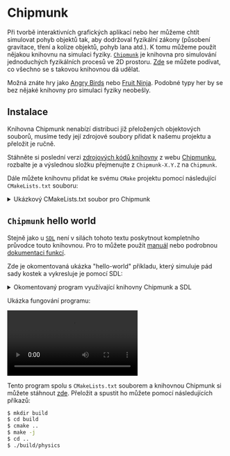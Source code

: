 # Chipmunk
Při tvorbě interaktivních grafických aplikací nebo her můžeme chtít simulovat pohyb objektů tak, aby
dodržoval fyzikální zákony (působení gravitace, tření a kolize objektů, pohyb lana atd.). K tomu
můžeme použít nějakou knihovnu na simulaci fyziky. [`Chipmunk`](https://chipmunk-physics.net) je
knihovna pro simulování jednoduchých fyzikálních procesů ve 2D prostoru.
[Zde](https://www.youtube.com/watch?v=K84I4qqU8wg) se můžete podívat, co všechno se s takovou
knihovnou dá udělat.

Možná znáte hry jako [Angry Birds](https://youtu.be/aiiQ8btusrs?t=399) nebo
[Fruit Ninja](https://youtu.be/3bdBToxbGqg?t=212). Podobné typy her by se bez nějaké knihovny pro
simulaci fyziky neobešly.

## Instalace
Knihovna Chipmunk nenabízí distribuci již přeložených objektových souborů, musíme tedy její zdrojové
soubory přidat k našemu projektu a přeložit je ručně.

Stáhněte si poslední verzi [zdrojových kódů knihovny](https://chipmunk-physics.net/release/ChipmunkLatest.tgz)
z webu [Chipmunku](https://chipmunk-physics.net/downloads.php), rozbalte je a výslednou složku
přejmenujte z `Chipmunk-X.Y.Z` na `Chipmunk`.

Dále můžete knihovnu přidat ke svému `CMake` projektu pomocí následující `CMakeLists.txt` souboru:

<details>
<summary>Ukázkový CMakeLists.txt soubor pro Chipmunk</summary>

```cmake
cmake_minimum_required(VERSION 3.4)

project(physics)

# Parametr -pthread je nutný při použítí této knihovny
set(CMAKE_C_FLAGS "${CMAKE_C_FLAGS} -pthread")

# Vložení složky Chipmunk
add_subdirectory(Chipmunk)

# Vytvoření programu
add_executable(physics main.c)

# Přidání knihovny k našemu programu
target_include_directories(physics PRIVATE Chipmunk/include/chipmunk)
target_link_libraries(physics chipmunk)
```
</details>

## `Chipmunk` hello world
Stejně jako u [`SDL`](sdl.md) není v silách tohoto textu poskytnout kompletního průvodce touto
knihovnou. Pro to můžete použít [manuál](https://chipmunk-physics.net/release/ChipmunkLatest-Docs/)
nebo podrobnou [dokumentaci funkcí](https://chipmunk-physics.net/release/ChipmunkLatest-API-Reference/modules.html).

Zde je okomentovaná ukázka "hello-world" příkladu, který simuluje pád sady kostek a vykresluje je
pomocí SDL:
<details>
<summary>Okomentovaný program využívající knihovny Chipmunk a SDL</summary>

```c
#include <chipmunk.h>
#include <SDL2/SDL.h>
#include <SDL2/SDL_image.h>
#include <assert.h>
#include <stdbool.h>

const int WIDTH = 800;
const int HEIGHT = 600;

int main() {
    // Vytvoření SDL okna a kreslítka
    assert(!SDL_Init(SDL_INIT_VIDEO));

    SDL_Window* window = SDL_CreateWindow("Physics", 100, 100, WIDTH, HEIGHT, SDL_WINDOW_SHOWN);
    SDL_Renderer* renderer = SDL_CreateRenderer(window, -1, SDL_RENDERER_ACCELERATED | SDL_RENDERER_PRESENTVSYNC);

    // Načtení obrázku z disku
    SDL_Texture* image = IMG_LoadTexture(renderer, "wood.jpg");
    assert(image);

    SDL_SetRenderDrawColor(renderer, 0, 0, 0, 255);

    // Vytvoření prostoru, ve kterém bude probíhat fyzikální simulace
    cpSpace* space = cpSpaceNew();
    // Nastavení síly gravitace
    cpSpaceSetGravity(space, (cpVect) { .x = 0, .y = -100.0f });

    // Vytvoření země
    cpShape* ground = cpSegmentShapeNew(
        cpSpaceGetStaticBody(space),
        (cpVect) { .x = 0, .y = 10},
        (cpVect) { .x = WIDTH, .y = 10},
        0
    );
    cpShapeSetFriction(ground, 1.0f);    // Nastavení tření země
    cpSpaceAddShape(space, ground);      // Přidání země do světa

    const float mass = 10.0f;            // Váha kostky
    const int dimension = 30;            // Rozměr kostky

    cpShape* boxes[10];                  // Pole kostek
    for (int i = 0; i < 10; i++) {
        // Vytvoření těla kostky, které se bude hýbat
        cpBody* body = cpBodyNew(mass, cpMomentForBox(mass, dimension, dimension));
        // Přidání těla do prostoru
        cpSpaceAddBody(space, body);
        // Nastavení pozice kostky
        cpBodySetPosition(body, (cpVect) {
            .x = 100 + 5 * i,
            .y = 40 + i * (dimension + 10)
        });

        // Vytvoření tvaru kostky, který bude použito pro detekci kolizí
        cpShape* shape = cpBoxShapeNew(body, dimension, dimension, 1);
        // Přidání tvaru do prostoru
        cpSpaceAddShape(space, shape);
        // Nastavení tření kostky
        cpShapeSetFriction(shape, 1.0f);

        boxes[i] = shape;
    }

    Uint64 last = SDL_GetPerformanceCounter();   // Počítání času vykreslování
    float physics_counter = 0.0f;                // Počítání času fyziky
    float timestep = 1.0f / 60.0f;               // Časový krok, o který se bude fyzika posouvat

    bool quit = false;
    while (!quit) {
        SDL_Event event;
        while (SDL_PollEvent(&event)) {
            if (event.type == SDL_QUIT) {
                quit = true;
            }
        }

        Uint64 now = SDL_GetPerformanceCounter();

        // Počet vteřin od poslední iterace herní smyčky
        float delta_time_s = ((float)(now - last) / (float)SDL_GetPerformanceFrequency());
        last = now;

        // Odsimulování času fyziky
        physics_counter += delta_time_s;
        while (physics_counter >= timestep) {
            cpSpaceStep(space, timestep);  // Provedení jednoho časového kroku
            physics_counter -= timestep;
        }

        SDL_RenderClear(renderer);

        for (int i = 0; i < 10; i++) {
            cpShape* shape = boxes[i];
            cpBody* body = cpShapeGetBody(shape);

            cpVect position = cpBodyGetPosition(body);  // Získání pozice kostky
            float angle_radians = cpBodyGetAngle(body); // Získání úhlu kostky (v radiánech)
            float angle_deg = angle_radians * (180 / M_PI); // Převod na stupně

            SDL_Rect rect = {
                .x = position.x - dimension / 2,
                .y = HEIGHT - (position.y + dimension / 2),  // V Chipmunku jde Y nahoru, v SDL dolů, musíme jej vyměnit
                .w = dimension,
                .h = dimension
            };

            SDL_RenderCopyEx(renderer, image, NULL, &rect, -angle_deg, NULL, SDL_FLIP_NONE);
        }

        SDL_RenderPresent(renderer);
    }

    // Uvolnění prostředků
    for (int i = 0; i < 10; i++) {
        cpShape* shape = boxes[i];
        cpBody* body = cpShapeGetBody(shape);

        cpSpaceRemoveShape(space, shape);
        cpSpaceRemoveBody(space, body);
        cpShapeFree(shape);
        cpBodyFree(body);
    }
    cpSpaceRemoveShape(space, ground);
    cpShapeFree(ground);
    cpSpaceFree(space);
    SDL_DestroyTexture(image);
    SDL_DestroyRenderer(renderer);
    SDL_DestroyWindow(window);
    SDL_Quit();

    return 0;
}
```
</details>

Ukázka fungování programu:

<video src="../../static/video/chipmunk-boxes.webm" controls></video>

Tento program spolu s `CMakeLists.txt` souborem a knihovnou Chipmunk si můžete stáhnout
[zde](../../static/snippets/physics.zip). Přeložit a spustit ho můžete pomocí následujících příkazů:
```bash
$ mkdir build
$ cd build
$ cmake ..
$ make -j
$ cd ..
$ ./build/physics
```
